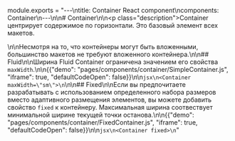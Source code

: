 module.exports = "---\ntitle: Container React component\ncomponents: Container\n---\n\n# Container\n\n<p class=\"description\">Container центрирует содержимое по горизонтали. Это базовый элемент всех макетов.</p>\n\nНесмотря на то, что контейнеры могут быть вложенными, большинство макетов не требуют вложенного контейнера.\n\n## Fluid\n\nШирина Fluid Container ограничена значением его свойства `maxWidth`.\n\n{{\"demo\": \"pages/components/container/SimpleContainer.js\", \"iframe\": true, \"defaultCodeOpen\": false}}\n\n```jsx\n<Container maxWidth=\"sm\">\n```\n\n## Fixed\n\nЕсли вы предпочитаете разрабатывать с использованием определенного набора размеров вместо адаптивного размещения элементов, вы можете добавить свойство `fixed` к контейнеру. Максимальная ширина соотвествует минимальной ширине текущей точки останова.\n\n{{\"demo\": \"pages/components/container/FixedContainer.js\", \"iframe\": true, \"defaultCodeOpen\": false}}\n\n```jsx\n<Container fixed>\n```"